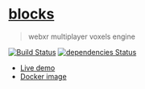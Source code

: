 [blocks](https://blocks.gatunes.com/)
==

> webxr multiplayer voxels engine

[![Build Status](https://travis-ci.org/danielesteban/blocks.svg?branch=master)](https://travis-ci.org/danielesteban/blocks)
[![dependencies Status](https://david-dm.org/danielesteban/blocks/status.svg)](https://david-dm.org/danielesteban/blocks)

 * [Live demo](https://blocks.gatunes.com/)
 * [Docker image](https://hub.docker.com/r/danigatunes/blocks)
